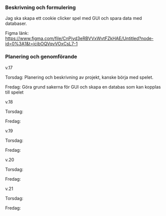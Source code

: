 ### Beskrivning och formulering
Jag ska skapa ett cookie clicker spel med GUI och spara data med databaser.

Figma länk: https://www.figma.com/file/CnPivd3eRBVVxWvtFZkHAE/Untitled?node-id=0%3A1&t=icibOQVqvVOxCsL7-1

### Planering och genomförande
v.17

Torsdag: Planering och beskrivning av projekt, kanske börja med spelet. 

Fredag: Göra grund sakerna för GUI och skapa en databas som kan kopplas till spelet

v.18

Torsdag: 

Fredag:

v.19

Torsdag:

Fredag:

v.20

Torsdag:

Fredag:

v.21

Torsdag:

Fredag:
